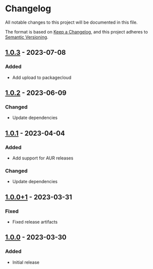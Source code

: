 # Changelog
All notable changes to this project will be documented in this file.

The format is based on [Keep a Changelog](https://keepachangelog.com/en/1.1.0/),
and this project adheres to [Semantic Versioning](https://semver.org/spec/v2.0.0.html).

## [1.0.3] - 2023-07-08
### Added
- Add upload to packagecloud

## [1.0.2] - 2023-06-09
### Changed
- Update dependencies

## [1.0.1] - 2023-04-04
### Added
- Add support for AUR releases

### Changed
- Update dependencies

## [1.0.0+1] - 2023-03-31
### Fixed
- Fixed release artifacts

## [1.0.0] - 2023-03-30
### Added
- Initial release

[1.0.3]: https://github.com/Skycoder42/podman_backup/compare/v1.0.2...v1.0.3
[1.0.2]: https://github.com/Skycoder42/podman_backup/compare/v1.0.1...v1.0.2
[1.0.1]: https://github.com/Skycoder42/podman_backup/compare/v1.0.0+1...v1.0.1
[1.0.0+1]: https://github.com/Skycoder42/podman_backup/compare/v1.0.0...v1.0.0+1
[1.0.0]: https://github.com/Skycoder42/podman_backup/releases/tag/v1.0.0
